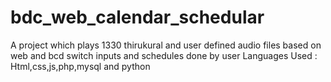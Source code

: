 # bdc_web_calendar_schedular
A project which plays 1330 thirukural and user defined audio files based on web and bcd switch inputs and schedules done by user
Languages Used : Html,css,js,php,mysql and python
